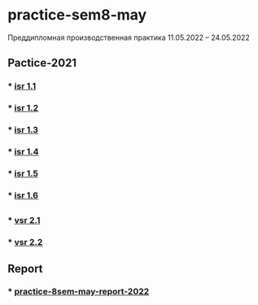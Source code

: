# practice-sem8-may

Преддипломная производственная практика 11.05.2022 – 24.05.2022


## Pactice-2021

### * [isr 1.1](/isr/isr1.1.pdf)

### * [isr 1.2](/isr/isr1.2.pdf)

### * [isr 1.3](/isr/isr1.3.pdf)

### * [isr 1.4](/isr/isr1.4.pdf)
### * [isr 1.5](/isr/isr1.5.pdf)
### * [isr 1.6](/isr/isr1.6.pdf)
##

### * [vsr 2.1](/vsr/vsr2.1.pdf)

### * [vsr 2.2](/vsr/vsr2.2.docx)


## Report
### * [practice-8sem-may-report-2022](/rep/)
